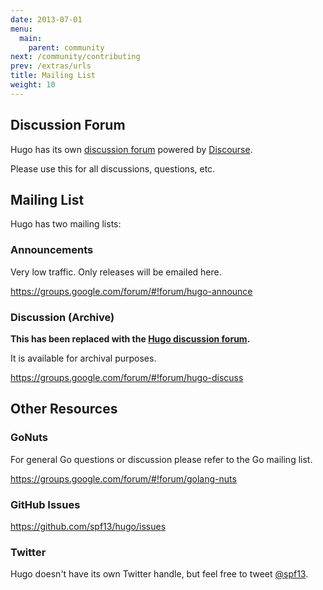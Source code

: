 ```yaml
---
date: 2013-07-01
menu:
  main:
    parent: community
next: /community/contributing
prev: /extras/urls
title: Mailing List
weight: 10
---
```


## Discussion Forum

Hugo has its own [discussion forum](http://discuss.gohugo.io/) powered by [Discourse](http://www.discourse.org/).

Please use this for all discussions, questions, etc.

## Mailing List

Hugo has two mailing lists:

### Announcements
Very low traffic. Only releases will be emailed here.

https://groups.google.com/forum/#!forum/hugo-announce

### Discussion (Archive)

**This has been replaced with the [Hugo discussion forum](http://discuss.gohugo.io/).**

It is available for archival purposes.

https://groups.google.com/forum/#!forum/hugo-discuss


## Other Resources

### GoNuts

For general Go questions or discussion please refer to the Go mailing list.

https://groups.google.com/forum/#!forum/golang-nuts

### GitHub Issues

https://github.com/spf13/hugo/issues

### Twitter

Hugo doesn't have its own Twitter handle, but feel free to tweet [@spf13](http://twitter.com/spf13).
